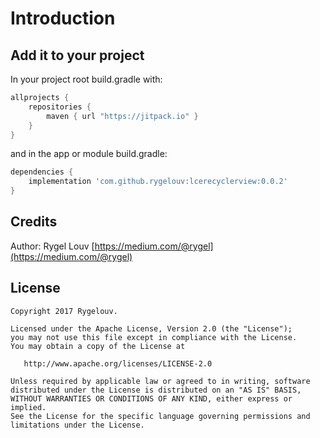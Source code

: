 # Introduction

 

## Add it to your project

In your project root build.gradle with:
```gradle
allprojects {
    repositories {
        maven { url "https://jitpack.io" }
    }
}
```
and in the app or module build.gradle:

```gradle
dependencies {
    implementation 'com.github.rygelouv:lcerecyclerview:0.0.2'
}
```

## Credits

Author: Rygel Louv [https://medium.com/@rygel](https://medium.com/@rygel)


License
--------

    Copyright 2017 Rygelouv.

    Licensed under the Apache License, Version 2.0 (the "License");
    you may not use this file except in compliance with the License.
    You may obtain a copy of the License at

       http://www.apache.org/licenses/LICENSE-2.0

    Unless required by applicable law or agreed to in writing, software
    distributed under the License is distributed on an "AS IS" BASIS,
    WITHOUT WARRANTIES OR CONDITIONS OF ANY KIND, either express or implied.
    See the License for the specific language governing permissions and
    limitations under the License.